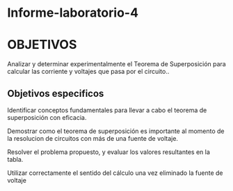 # Informe-laboratorio-4


# OBJETIVOS


Analizar y determinar experimentalmente el Teorema de Superposición para calcular las corriente y voltajes que pasa por el circuito..

## Objetivos especificos

Identificar conceptos fundamentales para llevar a cabo el teorema de superposición con eficacia.

Demostrar como el teorema de superposición es importante al momento de la resolucion de circuitos con más de una fuente de voltaje.

Resolver el problema propuesto, y evaluar los valores resultantes en la tabla.

Utilizar correctamente el sentido del cálculo una vez eliminado la fuente de voltaje
